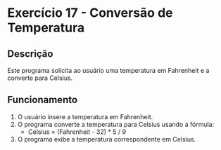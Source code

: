 # Exercício 17 - Conversão de Temperatura

## Descrição
Este programa solicita ao usuário uma temperatura em Fahrenheit e a converte para Celsius.

## Funcionamento
1. O usuário insere a temperatura em Fahrenheit.
2. O programa converte a temperatura para Celsius usando a fórmula:
   - Celsius = (Fahrenheit - 32) * 5 / 9
3. O programa exibe a temperatura correspondente em Celsius.
